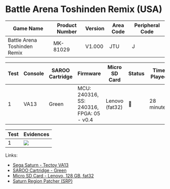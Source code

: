 # Battle Arena Toshinden Remix (USA)

| Game Name                    | Product Number | Version | Area Code | Peripheral Code |
| ---------------------------- | -------------- | ------- | --------- | --------------- |
| Battle Arena Toshinden Remix | MK-81029       | V1.000  | JTU       | J               |

| Test | Console | SAROO Cartridge | Firmware                                 | Micro SD Card  | Status | Time Played |
| ---- | ------- | --------------- | ---------------------------------------- | -------------- | ------ | ----------- |
| 1    | VA13    | Green           | MCU: 240316, SS: 240316, FPGA: 05 - v0.4 | Lenovo (fat32) | :100:  | 28 minutes  |

| Test | Evidences                                                                                        |
| ---- | ------------------------------------------------------------------------------------------------ |
| 1    | [![](https://img.youtube.com/vi/y2Um85Wgkqk/0.jpg)](https://www.youtube.com/watch?v=y2Um85Wgkqk) |

Links:

- [Sega Saturn - Tectoy VA13](../../../../Info/Consoles/VA13/README.md)
- [SAROO Cartridge - Green](../../../../Info/Cartridges/RetroGameParadiseStore/1.32F/README.md)
- [Micro SD Card - Lenovo, 128 GB, fat32](../../../../Info/SdCards/Lenovo/128GB/fat32/README.md)
- [Saturn Region Patcher (SRP)](https://segaxtreme.net/resources/saturn-region-patcher.81/download)
